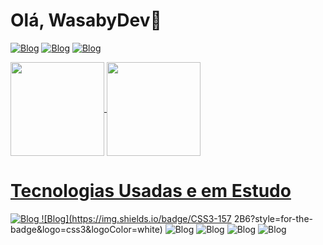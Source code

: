 <h1> Olá, WasabyDev👋 </h1>


[![Blog](https://img.shields.io/badge/Instagram-E4405F?style=for-the-badge&logo=instagram&logoColor=white)](https://www.instagram.com/wasabyxb_/)
[![Blog](https://img.shields.io/badge/LinkedIn-0077B5?style=for-the-badge&logo=linkedin&logoColor=white)](https;//linkedin)
[![Blog](https://img.shields.io/badge/Discord-7289DA?style=for-the-badge&logo=discord&logoColor=white)](https://discord.com/channels/@me)
  

<div>
  <a href="https://github.com/WasabyDev">
  <img height="150em"   align="center" src="https://github-readme-stats.vercel.app/api?username=WasabyDev&theme=react&include_all_commits=true&count_private=true"/>
  <img height="150em"  align="center" src="https://github-readme-stats.vercel.app/api/top-langs/?username=WasabyDev&layout=compact&langs_count=7&theme=react" />
</div>
  <h1> Tecnologias Usadas e em Estudo</h1>
 
  ![Blog](https://img.shields.io/badge/HTML5-E34F26?style=for-the-badge&logo=html5&logoColor=white)
  ![Blog](https://img.shields.io/badge/CSS3-157 2B6?style=for-the-badge&logo=css3&logoColor=white)
  ![Blog](https://img.shields.io/badge/JavaScript-323330?style=for-the-badge&logo=javascript&logoColor=F7DF1E)
  ![Blog](https://img.shields.io/badge/React_Native-20232A?style=for-the-badge&logo=react&logoColor=61DAFB)
  ![Blog](https://img.shields.io/badge/MySQL-00000F?style=for-the-badge&logo=mysql&logoColor=white)
  ![Blog](https://img.shields.io/badge/C%23-239120?style=for-the-badge&logo=c-sharp&logoColor=white)
